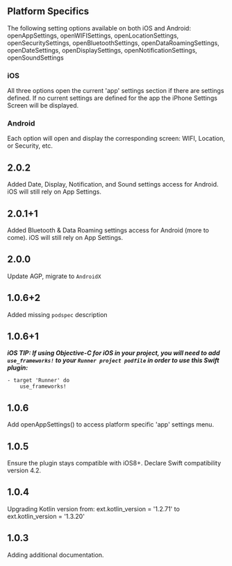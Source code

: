 ## Platform Specifics
The following setting options available on both iOS and Android: openAppSettings, openWIFISettings, openLocationSettings, openSecuritySettings, openBluetoothSettings, openDataRoamingSettings, openDateSettings, openDisplaySettings, openNotificationSettings, openSoundSettings

### iOS
All three options open the current 'app' settings section if there are settings defined.  If no current settings are defined for the app the iPhone Settings Screen will be displayed.

### Android
Each option will open and display the corresponding screen: WIFI, Location, or Security, etc.

## 2.0.2
Added Date, Display, Notification, and Sound settings access for Android.  iOS will still rely on App Settings.

## 2.0.1+1
Added Bluetooth & Data Roaming settings access for Android (more to come).  iOS will still rely on App Settings.

## 2.0.0
Update AGP, migrate to `AndroidX`

## 1.0.6+2
Added missing `podspec` description

## 1.0.6+1
  ***iOS TIP: If using Objective-C for iOS in your project, you will need to add `use_frameworks!` to your `Runner project podfile` in order to use this Swift plugin:***
    
    - target 'Runner' do
        use_frameworks!

## 1.0.6

Add openAppSettings() to access platform specific 'app' settings menu.

## 1.0.5

Ensure the plugin stays compatible with iOS8+.
Declare Swift compatibility version 4.2.

## 1.0.4

Upgrading Kotlin version from: ext.kotlin_version = '1.2.71' to ext.kotlin_version = '1.3.20'


## 1.0.3

Adding additional documentation.
